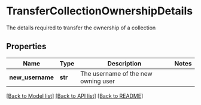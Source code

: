 # TransferCollectionOwnershipDetails

The details required to transfer the ownership of a collection
## Properties
Name | Type | Description | Notes
------------ | ------------- | ------------- | -------------
**new_username** | **str** | The username of the new owning user | 

[[Back to Model list]](../README.md#documentation-for-models) [[Back to API list]](../README.md#documentation-for-api-endpoints) [[Back to README]](../README.md)


